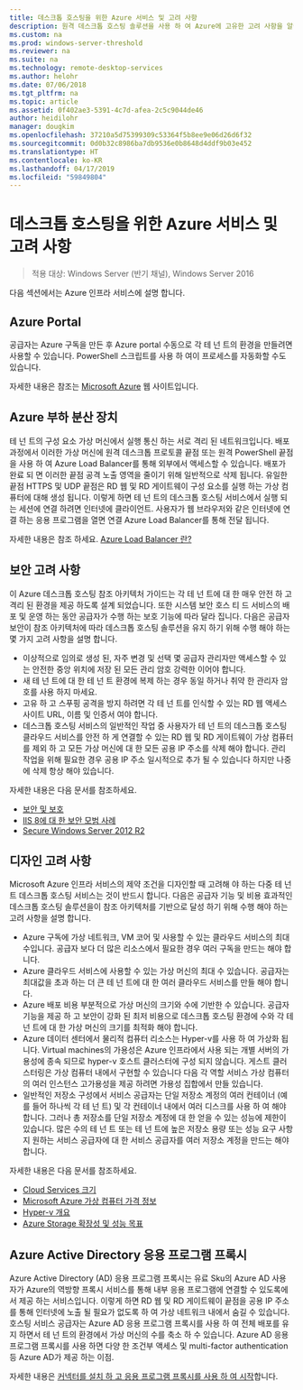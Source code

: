 ```yaml
---
title: 데스크톱 호스팅을 위한 Azure 서비스 및 고려 사항
description: 원격 데스크톱 호스팅 솔루션을 사용 하 여 Azure에 고유한 고려 사항을 알아봅니다.
ms.custom: na
ms.prod: windows-server-threshold
ms.reviewer: na
ms.suite: na
ms.technology: remote-desktop-services
ms.author: helohr
ms.date: 07/06/2018
ms.tgt_pltfrm: na
ms.topic: article
ms.assetid: 0f402ae3-5391-4c7d-afea-2c5c9044de46
author: heidilohr
manager: dougkim
ms.openlocfilehash: 37210a5d75399309c53364f5b8ee9e06d26d6f32
ms.sourcegitcommit: 0d0b32c8986ba7db9536e0b8648d4ddf9b03e452
ms.translationtype: HT
ms.contentlocale: ko-KR
ms.lasthandoff: 04/17/2019
ms.locfileid: "59849804"
---
```

# <a name="azure-services-and-considerations-for-desktop-hosting"></a>데스크톱 호스팅을 위한 Azure 서비스 및 고려 사항

>적용 대상: Windows Server (반기 채널), Windows Server 2016

다음 섹션에서는 Azure 인프라 서비스에 설명 합니다.
  
## <a name="azure-portal"></a>Azure Portal

공급자는 Azure 구독을 만든 후 Azure portal 수동으로 각 테 넌 트의 환경을 만들려면 사용할 수 있습니다. PowerShell 스크립트를 사용 하 여이 프로세스를 자동화할 수도 있습니다.  

자세한 내용은 참조는 [Microsoft Azure](https://www.azure.microsoft.com) 웹 사이트입니다.
  
## <a name="azure-load-balancer"></a>Azure 부하 분산 장치

테 넌 트의 구성 요소 가상 머신에서 실행 통신 하는 서로 격리 된 네트워크입니다. 배포 과정에서 이러한 가상 머신에 원격 데스크톱 프로토콜 끝점 또는 원격 PowerShell 끝점을 사용 하 여 Azure Load Balancer를 통해 외부에서 액세스할 수 있습니다. 배포가 완료 되 면 이러한 끝점 공격 노출 영역을 줄이기 위해 일반적으로 삭제 됩니다. 유일한 끝점 HTTPS 및 UDP 끝점은 RD 웹 및 RD 게이트웨이 구성 요소를 실행 하는 가상 컴퓨터에 대해 생성 됩니다. 이렇게 하면 테 넌 트의 데스크톱 호스팅 서비스에서 실행 되는 세션에 연결 하려면 인터넷에 클라이언트. 사용자가 웹 브라우저와 같은 인터넷에 연결 하는 응용 프로그램을 열면 연결 Azure Load Balancer를 통해 전달 됩니다.  
  
자세한 내용은 참조 하세요. [Azure Load Balancer 란?](https://azure.microsoft.com/documentation/articles/virtual-machines-linux-load-balance/)
  
## <a name="security-considerations"></a>보안 고려 사항

이 Azure 데스크톱 호스팅 참조 아키텍처 가이드는 각 테 넌 트에 대 한 매우 안전 하 고 격리 된 환경을 제공 하도록 설계 되었습니다. 또한 시스템 보안 호스 티 드 서비스의 배포 및 운영 하는 동안 공급자가 수행 하는 보호 기능에 따라 달라 집니다. 다음은 공급자 보안이 참조 아키텍처에 따라 데스크톱 호스팅 솔루션을 유지 하기 위해 수행 해야 하는 몇 가지 고려 사항을 설명 합니다.

- 이상적으로 임의로 생성 된, 자주 변경 및 선택 몇 공급자 관리자만 액세스할 수 있는 안전한 중앙 위치에 저장 된 모든 관리 암호 강력한 이어야 합니다.  
- 새 테 넌 트에 대 한 테 넌 트 환경에 복제 하는 경우 동일 하거나 취약 한 관리자 암호를 사용 하지 마세요.
- 고유 하 고 스푸핑 공격을 방지 하려면 각 테 넌 트를 인식할 수 있는 RD 웹 액세스 사이트 URL, 이름 및 인증서 여야 합니다.  
- 데스크톱 호스팅 서비스의 일반적인 작업 중 사용자가 테 넌 트의 데스크톱 호스팅 클라우드 서비스를 안전 하 게 연결할 수 있는 RD 웹 및 RD 게이트웨이 가상 컴퓨터를 제외 하 고 모든 가상 머신에 대 한 모든 공용 IP 주소를 삭제 해야 합니다. 관리 작업을 위해 필요한 경우 공용 IP 주소 일시적으로 추가 될 수 있습니다 하지만 나중에 삭제 항상 해야 있습니다.  
  
자세한 내용은 다음 문서를 참조하세요.

- [보안 및 보호](https://docs.microsoft.com/previous-versions/windows/it-pro/windows-server-2012-R2-and-2012/hh831778(v=ws.11))  
- [IIS 8에 대 한 보안 모범 사례](https://docs.microsoft.com/previous-versions/windows/it-pro/windows-server-2012-R2-and-2012/jj635855(v=ws.11))  
- [Secure Windows Server 2012 R2](https://docs.microsoft.com/previous-versions/windows/it-pro/windows-server-2012-R2-and-2012/hh831360(v=ws.11))  
  
## <a name="design-considerations"></a>디자인 고려 사항

Microsoft Azure 인프라 서비스의 제약 조건을 디자인할 때 고려해 야 하는 다중 테 넌 트 데스크톱 호스팅 서비스는 것이 반드시 합니다. 다음은 공급자 기능 및 비용 효과적인 데스크톱 호스팅 솔루션을이 참조 아키텍처를 기반으로 달성 하기 위해 수행 해야 하는 고려 사항을 설명 합니다.  
  
- Azure 구독에 가상 네트워크, VM 코어 및 사용할 수 있는 클라우드 서비스의 최대 수입니다. 공급자 보다 더 많은 리소스에서 필요한 경우 여러 구독을 만드는 해야 합니다.
- Azure 클라우드 서비스에 사용할 수 있는 가상 머신의 최대 수 있습니다. 공급자는 최대값을 초과 하는 더 큰 테 넌 트에 대 한 여러 클라우드 서비스를 만들 해야 합니다.  
- Azure 배포 비용 부분적으로 가상 머신의 크기와 수에 기반한 수 있습니다. 공급자 기능을 제공 하 고 보안이 강화 된 최저 비용으로 데스크톱 호스팅 환경에 수와 각 테 넌 트에 대 한 가상 머신의 크기를 최적화 해야 합니다.  
- Azure 데이터 센터에서 물리적 컴퓨터 리소스는 Hyper-v를 사용 하 여 가상화 됩니다. Virtual machines의 가용성은 Azure 인프라에서 사용 되는 개별 서버의 가용성에 종속 되므로 hyper-v 호스트 클러스터에 구성 되지 않습니다. 게스트 클러스터링은 가상 컴퓨터 내에서 구현할 수 있습니다 다음 각 역할 서비스 가상 컴퓨터의 여러 인스턴스 고가용성을 제공 하려면 가용성 집합에서 만들 있습니다.  
- 일반적인 저장소 구성에서 서비스 공급자는 단일 저장소 계정의 여러 컨테이너 (예를 들어 하나씩 각 테 넌 트) 및 각 컨테이너 내에서 여러 디스크를 사용 하 여 해야 합니다. 그러나 총 저장소를 단일 저장소 계정에 대 한 얻을 수 있는 성능에 제한이 있습니다. 많은 수의 테 넌 트 또는 테 넌 트에 높은 저장소 용량 또는 성능 요구 사항 지 원하는 서비스 공급자에 대 한 서비스 공급자를 여러 저장소 계정을 만드는 해야 합니다.  
  
자세한 내용은 다음 문서를 참조하세요.

- [Cloud Services 크기](https://docs.microsoft.com/azure/cloud-services/cloud-services-sizes-specs)  
- [Microsoft Azure 가상 컴퓨터 가격 정보](https://azure.microsoft.com/pricing/details/virtual-machines/)  
- [Hyper-v 개요](https://docs.microsoft.com/previous-versions/windows/it-pro/windows-server-2012-R2-and-2012/hh831531(v=ws.11))  
- [Azure Storage 확장성 및 성능 목표](https://docs.microsoft.com/azure/storage/common/storage-scalability-targets)  

## <a name="azure-active-directory-application-proxy"></a>Azure Active Directory 응용 프로그램 프록시

Azure Active Directory (AD) 응용 프로그램 프록시는 유료 Sku의 Azure AD 사용자가 Azure의 역방향 프록시 서비스를 통해 내부 응용 프로그램에 연결할 수 있도록에서 제공 하는 서비스입니다. 이렇게 하면 RD 웹 및 RD 게이트웨이 끝점을 공용 IP 주소를 통해 인터넷에 노출 될 필요가 없도록 하 여 가상 네트워크 내에서 숨길 수 있습니다. 호스팅 서비스 공급자는 Azure AD 응용 프로그램 프록시를 사용 하 여 전체 배포를 유지 하면서 테 넌 트의 환경에서 가상 머신의 수를 축소 하 수 있습니다. Azure AD 응용 프로그램 프록시를 사용 하면 다양 한 조건부 액세스 및 multi-factor authentication 등 Azure AD가 제공 하는 이점.

자세한 내용은 [커넥터를 설치 하 고 응용 프로그램 프록시를 사용 하 여 시작](https://docs.microsoft.com/azure/active-directory/manage-apps/application-proxy-enable)합니다.